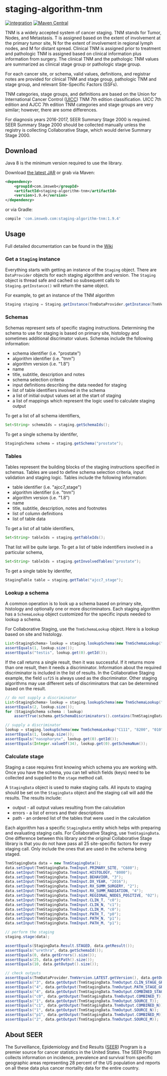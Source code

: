 # staging-algorithm-tnm

[![integration](https://github.com/imsweb/staging-algorithm-tnm/workflows/integration/badge.svg)](https://github.com/imsweb/staging-algorithm-tnm/actions)
[![Maven Central](https://maven-badges.herokuapp.com/maven-central/com.imsweb/staging-algorithm-tnm/badge.svg)](https://maven-badges.herokuapp.com/maven-central/com.imsweb/staging-algorithm-tnm)

TNM is a widely accepted system of cancer staging. TNM stands for Tumor, Nodes, and Metastasis. T is assigned based on the extent of involvement at 
the primary tumor site, N for the extent of involvement in regional lymph nodes, and M for distant spread. Clinical TNM is assigned prior to treatment 
and pathologic TNM is assigned based on clinical information plus information from surgery. The clinical TNM and the pathologic TNM values are 
summarized as clinical stage group or pathologic stage group.

For each cancer site, or schema, valid values, definitions, and registrar notes are provided for clinical TNM and stage group, pathologic TNM and stage 
group, and relevant Site-Specific Factors (SSFs).

TNM categories, stage groups, and definitions are based on the Union for International Cancer Control ([UICC](http://www.uicc.org/)) TNM 7th edition 
classification.  UICC 7th edition and AJCC 7th edition TNM categories and stage groups are very similar; however, there are some differences.

For diagnosis years 2016-2017, SEER Summary Stage 2000 is required. SEER Summary Stage 2000 should be collected manually unless the registry is collecting 
Collaborative Stage, which would derive Summary Stage 2000.

## Download

Java 8 is the minimum version required to use the library.

Download [the latest JAR][1] or grab via Maven:

```xml
<dependency>
    <groupId>com.imsweb</groupId>
    <artifactId>staging-algorithm-tnm</artifactId>
    <version>1.9.4</version>
</dependency>
```

or via Gradle:

```groovy
compile 'com.imsweb.com:staging-algorithm-tnm:1.9.4'
```

## Usage

Full detailed documentation can be found in the [Wiki](https://github.com/imsweb/staging-client-java/wiki/)

### Get a `Staging` instance

Everything starts with getting an instance of the `Staging` object.  There are `DataProvider` objects for each staging algorithm and version.  The `Staging`
object is thread safe and cached so subsequent calls to `Staging.getInstance()` will return the same object.

For example, to get an instance of the TNM algorithm

```java
Staging staging = Staging.getInstance(TnmDataProvider.getInstance(TnmVersion.v1_8));
```

### Schemas

Schemas represent sets of specific staging instructions.  Determining the schema to use for staging is based on primary site, histology and sometimes additional
discrimator values.  Schemas include the following information:

- schema identifier (i.e. "prostate")
- algorithm identifier (i.e. "tnm")
- algorithm version (i.e. "1.8")
- name
- title, subtitle, description and notes
- schema selection criteria
- input definitions describing the data needed for staging
- list of table identifiers involved in the schema
- a list of initial output values set at the start of staging
- a list of mappings which represent the logic used to calculate staging output

To get a list of all schema identifiers,

```java
Set<String> schemaIds = staging.getSchemaIds();
```

To get a single schema by identifer,

```java
StagingSchema schema = staging.getSchema("prostate");
```

### Tables

Tables represent the building blocks of the staging instructions specified in schemas.  Tables are used to define schema selection criteria, input validation and staging logic.
Tables include the following information:

- table identifier (i.e. "ajcc7_stage")
- algorithm identifier (i.e. "tnm")
- algorithm version (i.e. "1.8")
- name
- title, subtitle, description, notes and footnotes
- list of column definitions
- list of table data

To get a list of all table identifiers,

```java
Set<String> tableIds = staging.getTableIds();
```

That list will be quite large.  To get a list of table indentifiers involved in a particular schema,

```java
Set<String> tableIds = staging.getInvolvedTables("prostate");
```

To get a single table by identifer,

```java
StagingTable table = staging.getTable("ajcc7_stage");
```

### Lookup a schema

A common operation is to look up a schema based on primary site, histology and optionally one or more discriminators.  Each staging algorithm has a `SchemaLookup` object
customized for the specific inputs needed to lookup a schema.

For Collaborative Staging, use the `TnmSchemaLookup` object.  Here is a lookup based on site and histology.

```java
List<StagingSchema> lookup = staging.lookupSchema(new TnmSchemaLookup("C629", "9231"));
assertEquals(1, lookup.size());
assertEquals("testis", lookup.get(0).getId());
```

If the call returns a single result, then it was successful.  If it returns more than one result, then it needs a discriminator.  Information about the required discriminator
is included in the list of results.  In the Collaborative Staging example, the field `ssf25` is always used as the discriminator.  Other staging algorithms may use different
sets of discriminators that can be determined based on the result.

```java
// do not supply a discriminator
List<StagingSchema> lookup = staging.lookupSchema(new TnmSchemaLookup("C111", "8200"));
assertEquals(2, lookup.size());
for (StagingSchema schema : lookup)
    assertTrue(schema.getSchemaDiscriminators().contains(TnmStagingData.SSF25_KEY));

// supply a discriminator
lookup = staging.lookupSchema(new TnmSchemaLookup("C111", "8200", "010"));
assertEquals(1, lookup.size());
assertEquals("nasopharynx", lookup.get(0).getId());
assertEquals(Integer.valueOf(34), lookup.get(0).getSchemaNum());
```

### Calculate stage

Staging a case requires first knowing which schema you are working with.  Once you have the schema, you can tell which fields (keys) need to be collected and supplied
to the `stage` method call.

A `StagingData` object is used to make staging calls.  All inputs to staging should be set on the `StagingData` object and the staging call will add the results.  The
results include:

- output - all output values resulting from the calculation
- errors - a list of errors and their descriptions
- path - an ordered list of the tables that were used in the calculation

Each algorithm has a specific `StagingData` entity which helps with preparing and evaluating staging calls.  For Collaborative Staging, use `TnmStagingData`.  One
difference between this library and the original Collaborative Stage library is that you do not have pass all 25 site-specific factors for every staging call. Only
include the ones that are used in the schema being staged.

```java
TnmStagingData data = new TnmStagingData();
data.setInput(TnmStagingData.TnmInput.PRIMARY_SITE, "C680");
data.setInput(TnmStagingData.TnmInput.HISTOLOGY, "8000");
data.setInput(TnmStagingData.TnmInput.BEHAVIOR, "3");
data.setInput(TnmStagingData.TnmInput.DX_YEAR, "2016");
data.setInput(TnmStagingData.TnmInput.RX_SUMM_SURGERY, "2");
data.setInput(TnmStagingData.TnmInput.RX_SUMM_RADIATION, "4");
data.setInput(TnmStagingData.TnmInput.REGIONAL_NODES_POSITIVE, "02");
data.setInput(TnmStagingData.TnmInput.CLIN_T, "c0");
data.setInput(TnmStagingData.TnmInput.CLIN_N, "c1");
data.setInput(TnmStagingData.TnmInput.CLIN_M, "c0");
data.setInput(TnmStagingData.TnmInput.PATH_T, "p0");
data.setInput(TnmStagingData.TnmInput.PATH_N, "p1");
data.setInput(TnmStagingData.TnmInput.PATH_M, "p1");

// perform the staging
staging.stage(data);

assertEquals(StagingData.Result.STAGED, data.getResult());
assertEquals("urethra", data.getSchemaId());
assertEquals(0, data.getErrors().size());
assertEquals(25, data.getPath().size());
assertEquals(10, data.getOutput().size());

// check outputs
assertEquals(TnmDataProvider.TnmVersion.LATEST.getVersion(), data.getOutput(TnmStagingData.TnmOutput.DERIVED_VERSION));
assertEquals("3", data.getOutput(TnmStagingData.TnmOutput.CLIN_STAGE_GROUP));
assertEquals("4", data.getOutput(TnmStagingData.TnmOutput.PATH_STAGE_GROUP));
assertEquals("4", data.getOutput(TnmStagingData.TnmOutput.COMBINED_STAGE_GROUP));
assertEquals("c0", data.getOutput(TnmStagingData.TnmOutput.COMBINED_T));
assertEquals("1", data.getOutput(TnmStagingData.TnmOutput.SOURCE_T));
assertEquals("c1", data.getOutput(TnmStagingData.TnmOutput.COMBINED_N));
assertEquals("1", data.getOutput(TnmStagingData.TnmOutput.SOURCE_N));
assertEquals("p1", data.getOutput(TnmStagingData.TnmOutput.COMBINED_M));
assertEquals("2", data.getOutput(TnmStagingData.TnmOutput.SOURCE_M));
```

## About SEER

The Surveillance, Epidemiology and End Results ([SEER](http://seer.cancer.gov)) Program is a premier source for cancer statistics in the United States. The SEER
Program collects information on incidence, prevalence and survival from specific geographic areas representing 28 percent of the US population and reports on all
these data plus cancer mortality data for the entire country.

[1]: http://repository.sonatype.org/service/local/artifact/maven/redirect?r=central-proxy&g=com.imsweb&a=staging-algorithm-tnm&v=LATEST
